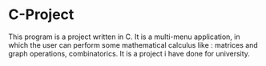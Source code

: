 # C-Project
This program is a project written in C. It is a multi-menu application, in which the user can perform some mathematical calculus like : matrices and graph operations, combinatorics. It is a project i have done for university.  
